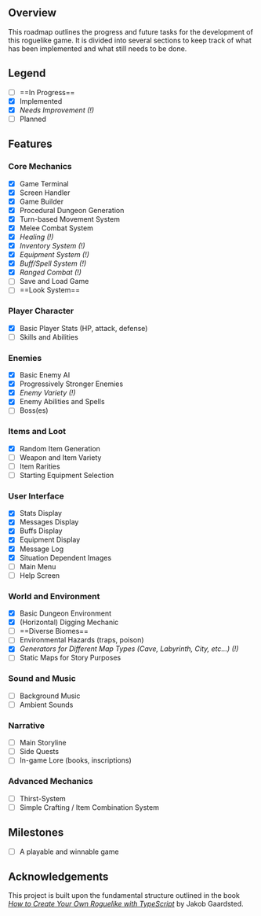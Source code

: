 ## Overview

This roadmap outlines the progress and future tasks for the development of this roguelike game. It is divided into several sections to keep track of what has been implemented and what still needs to be done.

## Legend

- [ ] ==In Progress==
- [x] Implemented
- [x] _Needs Improvement (!)_
- [ ] Planned

## Features

### Core Mechanics

- [x] Game Terminal
- [x] Screen Handler
- [x] Game Builder
- [x] Procedural Dungeon Generation
- [x] Turn-based Movement System
- [x] Melee Combat System
- [x] _Healing (!)_
- [x] _Inventory System (!)_
- [x] _Equipment System (!)_
- [x] _Buff/Spell System (!)_
- [x] _Ranged Combat (!)_
- [ ] Save and Load Game
- [ ] ==Look System==

### Player Character

- [x] Basic Player Stats (HP, attack, defense)
- [ ] Skills and Abilities

### Enemies

- [x] Basic Enemy AI
- [x] Progressively Stronger Enemies
- [x] _Enemy Variety (!)_
- [x] Enemy Abilities and Spells
- [ ] Boss(es)

### Items and Loot

- [x] Random Item Generation
- [ ] Weapon and Item Variety
- [ ] Item Rarities
- [ ] Starting Equipment Selection

### User Interface

- [x] Stats Display
- [x] Messages Display
- [x] Buffs Display
- [x] Equipment Display
- [x] Message Log
- [x] Situation Dependent Images
- [ ] Main Menu
- [ ] Help Screen

### World and Environment

- [x] Basic Dungeon Environment
- [x] (Horizontal) Digging Mechanic
- [ ] ==Diverse Biomes==
- [ ] Environmental Hazards (traps, poison)
- [x] _Generators for Different Map Types (Cave, Labyrinth, City, etc...) (!)_
- [ ] Static Maps for Story Purposes

### Sound and Music

- [ ] Background Music
- [ ] Ambient Sounds

### Narrative

- [ ] Main Storyline
- [ ] Side Quests
- [ ] In-game Lore (books, inscriptions)

### Advanced Mechanics

- [ ] Thirst-System
- [ ] Simple Crafting / Item Combination System

## Milestones

- [ ] A playable and winnable game

## Acknowledgements

This project is built upon the fundamental structure outlined in the book [_How to Create Your Own Roguelike with TypeScript_](https://www.google.com/search?client=firefox-b-d&q=how+to+make+your+own+roguelike%2C+gaardsted) by Jakob Gaardsted.
